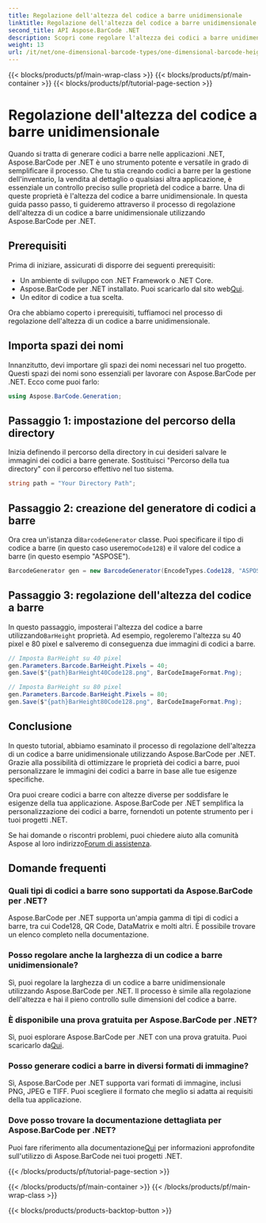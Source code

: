 ```yaml
---
title: Regolazione dell'altezza del codice a barre unidimensionale
linktitle: Regolazione dell'altezza del codice a barre unidimensionale
second_title: API Aspose.BarCode .NET
description: Scopri come regolare l'altezza dei codici a barre unidimensionali in .NET con Aspose.BarCode per una personalizzazione precisa. Crea codici a barre perfetti senza sforzo!
weight: 13
url: /it/net/one-dimensional-barcode-types/one-dimensional-barcode-height-adjustment/
---
```


{{< blocks/products/pf/main-wrap-class >}}
{{< blocks/products/pf/main-container >}}
{{< blocks/products/pf/tutorial-page-section >}}

# Regolazione dell'altezza del codice a barre unidimensionale


Quando si tratta di generare codici a barre nelle applicazioni .NET, Aspose.BarCode per .NET è uno strumento potente e versatile in grado di semplificare il processo. Che tu stia creando codici a barre per la gestione dell'inventario, la vendita al dettaglio o qualsiasi altra applicazione, è essenziale un controllo preciso sulle proprietà del codice a barre. Una di queste proprietà è l'altezza del codice a barre unidimensionale. In questa guida passo passo, ti guideremo attraverso il processo di regolazione dell'altezza di un codice a barre unidimensionale utilizzando Aspose.BarCode per .NET.

## Prerequisiti

Prima di iniziare, assicurati di disporre dei seguenti prerequisiti:

- Un ambiente di sviluppo con .NET Framework o .NET Core.
-  Aspose.BarCode per .NET installato. Puoi scaricarlo dal sito web[Qui](https://releases.aspose.com/barcode/net/).
- Un editor di codice a tua scelta.

Ora che abbiamo coperto i prerequisiti, tuffiamoci nel processo di regolazione dell'altezza di un codice a barre unidimensionale.

## Importa spazi dei nomi

Innanzitutto, devi importare gli spazi dei nomi necessari nel tuo progetto. Questi spazi dei nomi sono essenziali per lavorare con Aspose.BarCode per .NET. Ecco come puoi farlo:

```csharp
using Aspose.BarCode.Generation;
```

## Passaggio 1: impostazione del percorso della directory

Inizia definendo il percorso della directory in cui desideri salvare le immagini dei codici a barre generate. Sostituisci "Percorso della tua directory" con il percorso effettivo nel tuo sistema.

```csharp
string path = "Your Directory Path";
```

## Passaggio 2: creazione del generatore di codici a barre

 Ora crea un'istanza di`BarcodeGenerator` classe. Puoi specificare il tipo di codice a barre (in questo caso useremo`Code128`) e il valore del codice a barre (in questo esempio "ASPOSE").

```csharp
BarcodeGenerator gen = new BarcodeGenerator(EncodeTypes.Code128, "ASPOSE");
```

## Passaggio 3: regolazione dell'altezza del codice a barre

 In questo passaggio, imposterai l'altezza del codice a barre utilizzando`BarHeight` proprietà. Ad esempio, regoleremo l'altezza su 40 pixel e 80 pixel e salveremo di conseguenza due immagini di codici a barre.

```csharp
// Imposta BarHeight su 40 pixel
gen.Parameters.Barcode.BarHeight.Pixels = 40;
gen.Save($"{path}BarHeight40Code128.png", BarCodeImageFormat.Png);

// Imposta BarHeight su 80 pixel
gen.Parameters.Barcode.BarHeight.Pixels = 80;
gen.Save($"{path}BarHeight80Code128.png", BarCodeImageFormat.Png);
```

## Conclusione

In questo tutorial, abbiamo esaminato il processo di regolazione dell'altezza di un codice a barre unidimensionale utilizzando Aspose.BarCode per .NET. Grazie alla possibilità di ottimizzare le proprietà dei codici a barre, puoi personalizzare le immagini dei codici a barre in base alle tue esigenze specifiche.

Ora puoi creare codici a barre con altezze diverse per soddisfare le esigenze della tua applicazione. Aspose.BarCode per .NET semplifica la personalizzazione dei codici a barre, fornendoti un potente strumento per i tuoi progetti .NET.

 Se hai domande o riscontri problemi, puoi chiedere aiuto alla comunità Aspose al loro indirizzo[Forum di assistenza](https://forum.aspose.com/c/barcode/13).

## Domande frequenti

### Quali tipi di codici a barre sono supportati da Aspose.BarCode per .NET?
Aspose.BarCode per .NET supporta un'ampia gamma di tipi di codici a barre, tra cui Code128, QR Code, DataMatrix e molti altri. È possibile trovare un elenco completo nella documentazione.

### Posso regolare anche la larghezza di un codice a barre unidimensionale?
Sì, puoi regolare la larghezza di un codice a barre unidimensionale utilizzando Aspose.BarCode per .NET. Il processo è simile alla regolazione dell'altezza e hai il pieno controllo sulle dimensioni del codice a barre.

### È disponibile una prova gratuita per Aspose.BarCode per .NET?
 Sì, puoi esplorare Aspose.BarCode per .NET con una prova gratuita. Puoi scaricarlo da[Qui](https://releases.aspose.com/).

### Posso generare codici a barre in diversi formati di immagine?
Sì, Aspose.BarCode per .NET supporta vari formati di immagine, inclusi PNG, JPEG e TIFF. Puoi scegliere il formato che meglio si adatta ai requisiti della tua applicazione.

### Dove posso trovare la documentazione dettagliata per Aspose.BarCode per .NET?
 Puoi fare riferimento alla documentazione[Qui](https://reference.aspose.com/barcode/net/) per informazioni approfondite sull'utilizzo di Aspose.BarCode nei tuoi progetti .NET.

{{< /blocks/products/pf/tutorial-page-section >}}

{{< /blocks/products/pf/main-container >}}
{{< /blocks/products/pf/main-wrap-class >}}

{{< blocks/products/products-backtop-button >}}
